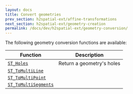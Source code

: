 ```yaml
---
layout: docs
title: Convert geometries
prev_section: h2spatial-ext/affine-transformations
next_section: h2spatial-ext/geometry-creation
permalink: /docs/dev/h2spatial-ext/geometry-conversion/
---
```


The following geometry conversion functions are available:

| Function | Description |
| - | - |
| [`ST_Holes`](../../ST_Holes) | Return a geometry's holes |
| [`ST_ToMultiLine`](../../ST_ToMultiLine) |  |
| [`ST_ToMultiPoint`](../../ST_ToMultiPoint) |  |
| [`ST_ToMultiSegments`](../../ST_ToMultiSegments) |  |
